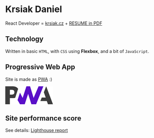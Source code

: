 # Krsiak Daniel

React Developer = [krsiak.cz](https://krsiak.cz/) + [RESUME in PDF](https://github.com/krsiakdaniel/krsiak/blob/master/daniel_krsiak_resume.pdf)

## Technology

Written in basic `HTML`, with `CSS` using **Flexbox**, and a bit of `JavaScript`.

## Progressive Web App

Site is made as [PWA](https://web.dev/progressive-web-apps/) :)

![pwa](pwa.png)

## Site performance score

See details: [Lighthouse report](https://lighthouse-dot-webdotdevsite.appspot.com//lh/html?url=https%3A%2F%2Fkrsiak.cz%2F)

